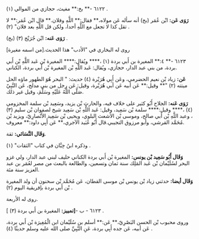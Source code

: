 ٦١٢٢ -** بخ:** مغيث، حجازي من الموالي (١) .

**رَوَى عَن:** ابْن عُمَر (بخ) أنه سأله عَن مولاه،** فقال:** اللَّهِ وفلان.** قال ابْن عُمَر:** لا تقل كذا لا تجعل مع اللَّهِ أحدا، ولكن قل اللَّهِ بعد فلان" (٢) .

**رَوَى عَنه:** ابْن جُرَيْج (٣) (بخ) .

روى له البخاري في "الأدب" هذا الحديث.[من اسمه مغيرة]

٦١٢٣ -** ٤:** المغيرة بن أَبي بردة (١) ،**** ويُقال:**** المغيرة بْن عَبد اللَّهِ بْن أَبي بردة، من بني عبد الدار، حجازي، ويُقال: عَبد اللَّهِ بْن المغيرة بْن أَبي بردة، الكناني.

**عَن:** زياد بْن نعيم الحضرمي، وعَن أَبِي هُرَيْرة (٤) حديث: " البحر هُوَ الطهور ماؤه الحل ميتته (٢) "** وقيل:** عَن أبيه عَن أبي هُرَيْرة، وقيل: عَن رجل من بني مدلج، عَن النَّبِيّ صَلَّى اللَّهُ عَلَيْهِ وسَلَّمَ، وقيل غير ذلك.

**رَوَى عَنه:** الجلاح أَبُو كثير على خلاف فيه، والحارث بْن يزيد، وسَعِيد بْن سلمة المخزومي (٤) ،**** وقيل:**** سلمة بْن سَعِيد، وقيل: عَبد اللَّهِ بْن سَعِيد شيخ لصفوان بْن سليم (٣) ، وعبد اللَّهِ بْن أَبي صالح، وموسى بْن الأشعث البلوي، ويحيى بْن سَعِيد الأَنْصارِيّ، ويزيد بْن مُحَمَّد القرشي، وأبو مرزوق التجيبي.قال أَبُو عُبَيد الآجري،** عَن أَبِي داود:** معروف.

**وَقَال النَّسَائي:** ثقة.

وذكره ابنُ حِبَّان في كتاب "الثقات" (١) .

**وَقَال أَبُو سَعِيد بْن يونس:** المغيرة بْن أَبي بردة الكناني حليف لبني عبد الدار، ولي غزو البحر لسُلَيْمان بْن عَبد المَلِك سنة ثمان وتسعين، والطالعة بالبعث من مصر لعُمَر بن عبد العزيز سنة مئة.

**وَقَال أيضا:** حدثني زياد بْن يونس بْن موسى القطان، عَن مُحَمَّد بْن سحنون أن ولد المغيرة بْن أَبي بردة بإفريقية اليوم (٢) .

روى له الأربعة.

٦١٢٣ - ب -**[تمييز:** المغيرة بن أَبي بردة (٣) ] .

وروى محبوب بْن الحسن البَصْرِيّ،** عَن:** أسلم بن سُلَيْمان ابن الْمُغِيرَة بْن أَبي بردة، عَن أبيه، عَن جده أَبِي بردة، عَنِ النَّبِيِّ صلى الله عليه وسلم حديثًا (٤) .